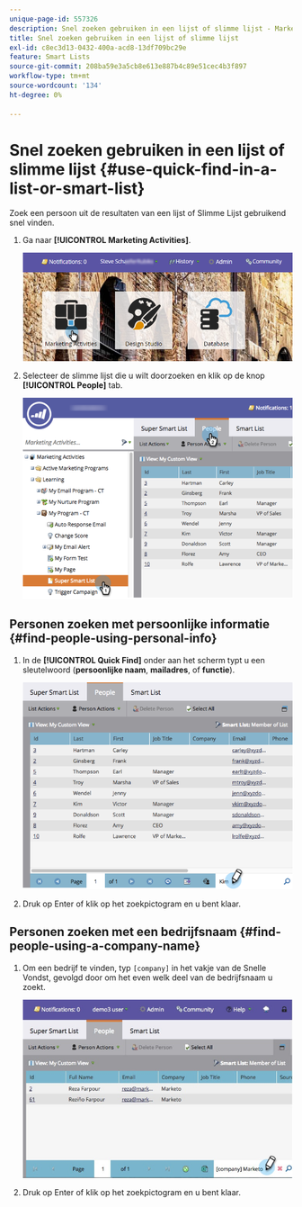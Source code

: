 ```yaml
---
unique-page-id: 557326
description: Snel zoeken gebruiken in een lijst of slimme lijst - Marketo Docs - Productdocumentatie
title: Snel zoeken gebruiken in een lijst of slimme lijst
exl-id: c8ec3d13-0432-400a-acd8-13df709bc29e
feature: Smart Lists
source-git-commit: 208ba59e3a5cb8e613e887b4c89e51cec4b3f897
workflow-type: tm+mt
source-wordcount: '134'
ht-degree: 0%

---
```


# Snel zoeken gebruiken in een lijst of slimme lijst {#use-quick-find-in-a-list-or-smart-list}

Zoek een persoon uit de resultaten van een lijst of Slimme Lijst gebruikend snel vinden.

1. Ga naar **[!UICONTROL Marketing Activities]**.

   ![](assets/login-marketing-activities.png)

1. Selecteer de slimme lijst die u wilt doorzoeken en klik op de knop **[!UICONTROL People]** tab.

   ![](assets/smartlistpeople.png)

## Personen zoeken met persoonlijke informatie {#find-people-using-personal-info}

1. In de **[!UICONTROL Quick Find]** onder aan het scherm typt u een sleutelwoord (**persoonlijke naam**, **mailadres**, of **functie**).

   ![](assets/searchpeople.png)

1. Druk op Enter of klik op het zoekpictogram en u bent klaar.

## Personen zoeken met een bedrijfsnaam {#find-people-using-a-company-name}

1. Om een bedrijf te vinden, typ `[company]` in het vakje van de Snelle Vondst, gevolgd door om het even welk deel van de bedrijfsnaam u zoekt.

   ![](assets/supersmartlistsearch.jpg)

1. Druk op Enter of klik op het zoekpictogram en u bent klaar.
